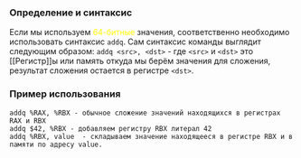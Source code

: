 
### Определение и синтаксис
Если мы используем <font color="#ffff00">64-битные</font> значения, соответственно необходимо использовать синтаксис `addq`. 
Сам синтаксис команды выглядит следующим образом:
`addq <src>, <dst>` - где `<src>` и `<dst>` это [[Регистр]]ы или память откуда мы берём значения для сложения, результат сложения остается в регистре `<dst>`. 
### Пример использования

```x86
addq %RAX, %RBX - обычное сложение значений находящихся в регистрах RAX и RBX
addq $42, %RBX - добавляем регистру RBX литерал 42
addq %RBX, value  - складываем значение находящееся в регистре RBX и в памяти по адресу value.
```